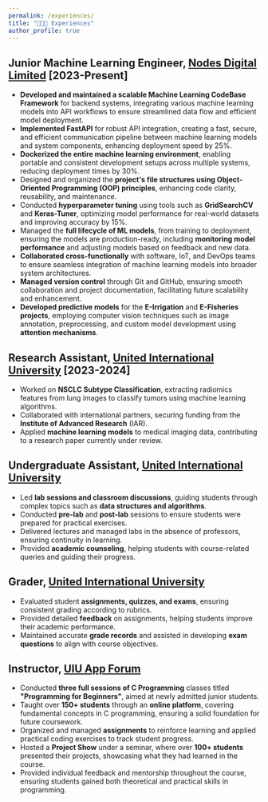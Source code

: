 ```yaml
---
permalink: /experiences/
title: "👨🏻‍🔬 Experiences"
author_profile: true
---
```



## Junior Machine Learning Engineer, [Nodes Digital Limited](https://nodesdigitallimited.com) [2023-Present]
- **Developed and maintained a scalable Machine Learning CodeBase Framework** for backend systems, integrating various machine learning models into API workflows to ensure streamlined data flow and efficient model deployment.
- **Implemented FastAPI** for robust API integration, creating a fast, secure, and efficient communication pipeline between machine learning models and system components, enhancing deployment speed by 25%.
- **Dockerized the entire machine learning environment**, enabling portable and consistent development setups across multiple systems, reducing deployment times by 30%.
- Designed and organized the **project's file structures using Object-Oriented Programming (OOP) principles**, enhancing code clarity, reusability, and maintenance.
- Conducted **hyperparameter tuning** using tools such as **GridSearchCV** and **Keras-Tuner**, optimizing model performance for real-world datasets and improving accuracy by 15%.
- Managed the **full lifecycle of ML models**, from training to deployment, ensuring the models are production-ready, including **monitoring model performance** and adjusting models based on feedback and new data.
- **Collaborated cross-functionally** with software, IoT, and DevOps teams to ensure seamless integration of machine learning models into broader system architectures.
- **Managed version control** through Git and GitHub, ensuring smooth collaboration and project documentation, facilitating future scalability and enhancement.
- **Developed predictive models** for the **E-Irrigation** and **E-Fisheries projects**, employing computer vision techniques such as image annotation, preprocessing, and custom model development using **attention mechanisms**.



## Research Assistant, [United International University](https://uiu.ac.bd) [2023-2024]
- Worked on **NSCLC Subtype Classification**, extracting radiomics features from lung images to classify tumors using machine learning algorithms.
- Collaborated with international partners, securing funding from the **Institute of Advanced Research** (IAR).
- Applied **machine learning models** to medical imaging data, contributing to a research paper currently under review.

## Undergraduate Assistant, [United International University](https://uiu.ac.bd)
- Led **lab sessions and classroom discussions**, guiding students through complex topics such as **data structures and algorithms**.
- Conducted **pre-lab** and **post-lab** sessions to ensure students were prepared for practical exercises.
- Delivered lectures and managed labs in the absence of professors, ensuring continuity in learning.
- Provided **academic counseling**, helping students with course-related queries and guiding their progress.

## Grader, [United International University](https://uiu.ac.bd)
- Evaluated student **assignments, quizzes, and exams**, ensuring consistent grading according to rubrics.
- Provided detailed **feedback** on assignments, helping students improve their academic performance.
- Maintained accurate **grade records** and assisted in developing **exam questions** to align with course objectives.

## Instructor, [UIU App Forum](https://uiu.ac.bd)
- Conducted **three full sessions of C Programming** classes titled **"Programming for Beginners"**, aimed at newly admitted junior students.
- Taught over **150+ students** through an **online platform**, covering fundamental concepts in C programming, ensuring a solid foundation for future coursework.
- Organized and managed **assignments** to reinforce learning and applied practical coding exercises to track student progress.
- Hosted a **Project Show** under a seminar, where over **100+ students** presented their projects, showcasing what they had learned in the course.
- Provided individual feedback and mentorship throughout the course, ensuring students gained both theoretical and practical skills in programming.
